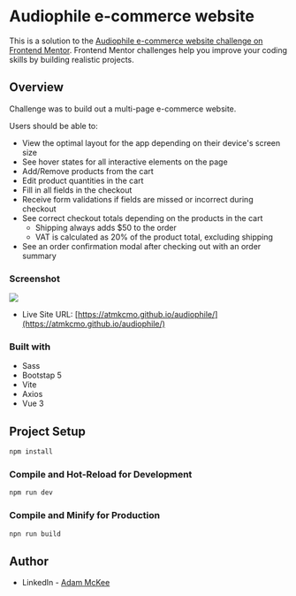 # Audiophile e-commerce website

This is a solution to the [Audiophile e-commerce website challenge on Frontend Mentor](https://www.frontendmentor.io/challenges/audiophile-ecommerce-website-C8cuSd_wx). Frontend Mentor challenges help you improve your coding skills by building realistic projects.

## Overview

Challenge was to build out a multi-page e-commerce website.

Users should be able to:

- View the optimal layout for the app depending on their device's screen size
- See hover states for all interactive elements on the page
- Add/Remove products from the cart
- Edit product quantities in the cart
- Fill in all fields in the checkout
- Receive form validations if fields are missed or incorrect during checkout
- See correct checkout totals depending on the products in the cart
  - Shipping always adds $50 to the order
  - VAT is calculated as 20% of the product total, excluding shipping
- See an order confirmation modal after checking out with an order summary

### Screenshot

![](./src/images/screenshot.png)


- Live Site URL: [https://atmkcmo.github.io/audiophile/](https://atmkcmo.github.io/audiophile/)


### Built with

- Sass
- Bootstap 5
- Vite
- Axios
- Vue 3


## Project Setup

```sh
npm install
```

### Compile and Hot-Reload for Development

```sh
npm run dev
```

### Compile and Minify for Production

```sh
npn run build
```



## Author

- LinkedIn - [Adam McKee](https://www.linkedin.com/in/admckee/)
